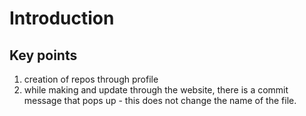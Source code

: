 # Introduction
## Key points
1. creation of repos through profile 
2. while making and update through the website, there is a commit message that pops up - this does not change the name of the file.


